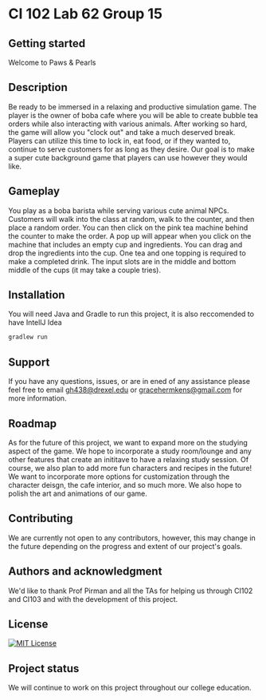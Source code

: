 # CI 102 Lab 62 Group 15

## Getting started

Welcome to Paws & Pearls

## Description
Be ready to be immersed in a relaxing and productive simulation game. The player is the owner of boba cafe where you will be able to create bubble tea orders while also interacting with various animals. After working so hard, the game will allow you "clock out" and take a much deserved break. Players can utilize this time to lock in, eat food, or if they wanted to, continue to serve customers for as long as they desire. Our goal is to make a super cute background game that players can use however they would like.


## Gameplay
You play as a boba barista while serving various cute animal NPCs. Customers will walk into the class at random, walk to the counter, and then place a random order. You can then click on the pink tea machine behind the counter to make the order. A pop up will appear when you click on the machine that includes an empty cup and ingredients. You can drag and drop the ingredients into the cup. One tea and one topping is required to make a completed drink. The input slots are in the middle and bottom middle of the cups (it may take a couple tries). 

## Installation
You will need Java and Gradle to run this project, it is also reccomended to have IntellJ Idea

```bash
gradlew run
```


## Support
If you have any questions, issues, or are in ened of any assistance please feel free to email gh438@drexel.edu or gracehermkens@gmail.com for more information. 

## Roadmap
As for the future of this project, we want to expand more on the studying aspect of the game. We hope to incorporate a study room/lounge and any other features that create an inititave to have a relaxing study session. Of course, we also plan to add more fun characters and recipes in the future! We want to incorporate more options for customization through the character deisgn, the cafe interior, and so much more. We also hope to polish the art and animations of our game.

## Contributing
We are currently not open to any contributors, however, this may change in the future depending on the progress and extent of our project's goals.

## Authors and acknowledgment
We'd like to thank Prof Pirman and all the TAs  for helping us through CI102 and CI103 and with the development of this project.

## License
[![MIT License](https://img.shields.io/badge/License-MIT-green.svg)](https://choosealicense.com/licenses/mit/)

## Project status
We will continue to work on this project throughout our college education.



